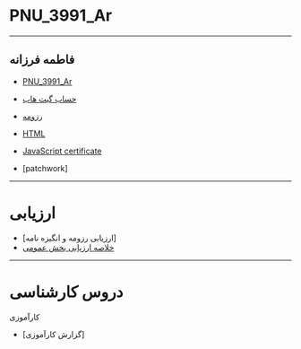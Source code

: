 # PNU_3991_Ar
---
فاطمه فرزانه
---
 - [PNU_3991_Ar](https://github.com/fatemehfarzaneh/PNU_3991_Ar) 
 - [حساب گیت هاب](https://github.com/fatemehfarzaneh)
 
-  [رزومه](https://github.com/fatemehfarzaneh/PNU_3991_Ar/blob/main/index.md)


-   [HTML](https://github.com/fatemehfarzaneh/PNU_3991_Ar/blob/main/cert-1014-24305552.jpg )
 -  [JavaScript certificate](https://github.com/fatemehfarzaneh/PNU_3991_Ar/blob/main/cert-24305552-1024.png)
 -  [patchwork]

----
#  ارزیابی
 -  [ارزیابی رزومه و انگیزه نامه]
 -  [خلاصه ارزیابی بخش عمومی](https://github.com/fatemehfarzaneh/PNU_3991_Ar/blob/main/XX_GeneralSection_CheckList_AR_3991.docx)

----
# دروس کارشناسی
کارآموزی
-  [گزارش کارآموزی]


